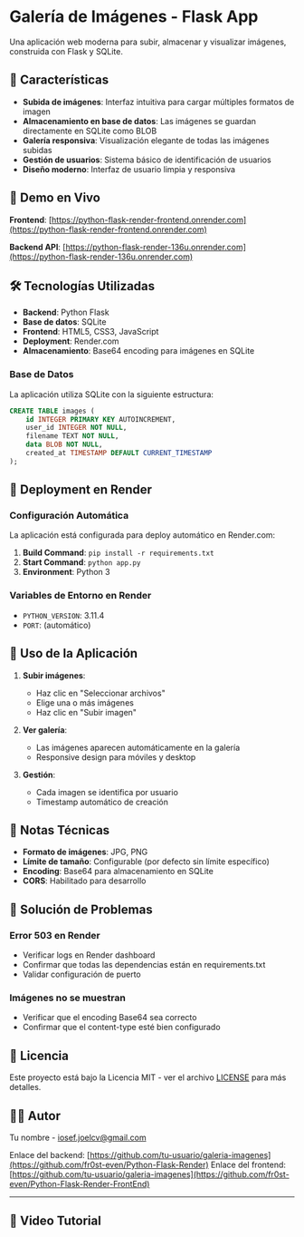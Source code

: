 # Galería de Imágenes - Flask App

Una aplicación web moderna para subir, almacenar y visualizar imágenes, construida con Flask y SQLite.

## 🌟 Características

- **Subida de imágenes**: Interfaz intuitiva para cargar múltiples formatos de imagen
- **Almacenamiento en base de datos**: Las imágenes se guardan directamente en SQLite como BLOB
- **Galería responsiva**: Visualización elegante de todas las imágenes subidas
- **Gestión de usuarios**: Sistema básico de identificación de usuarios
- **Diseño moderno**: Interfaz de usuario limpia y responsiva

## 🚀 Demo en Vivo

**Frontend**: [https://python-flask-render-frontend.onrender.com](https://python-flask-render-frontend.onrender.com)

**Backend API**: [https://python-flask-render-136u.onrender.com](https://python-flask-render-136u.onrender.com)

## 🛠️ Tecnologías Utilizadas

- **Backend**: Python Flask
- **Base de datos**: SQLite
- **Frontend**: HTML5, CSS3, JavaScript
- **Deployment**: Render.com
- **Almacenamiento**: Base64 encoding para imágenes en SQLite


### Base de Datos
La aplicación utiliza SQLite con la siguiente estructura:

```sql
CREATE TABLE images (
    id INTEGER PRIMARY KEY AUTOINCREMENT,
    user_id INTEGER NOT NULL,
    filename TEXT NOT NULL,
    data BLOB NOT NULL,
    created_at TIMESTAMP DEFAULT CURRENT_TIMESTAMP
);
```

## 🚀 Deployment en Render

### Configuración Automática
La aplicación está configurada para deploy automático en Render.com:

1. **Build Command**: `pip install -r requirements.txt`
2. **Start Command**: `python app.py`
3. **Environment**: Python 3

### Variables de Entorno en Render
- `PYTHON_VERSION`: 3.11.4
- `PORT`: (automático)

## 📱 Uso de la Aplicación

1. **Subir imágenes**: 
   - Haz clic en "Seleccionar archivos"
   - Elige una o más imágenes
   - Haz clic en "Subir imagen"

2. **Ver galería**: 
   - Las imágenes aparecen automáticamente en la galería
   - Responsive design para móviles y desktop

3. **Gestión**: 
   - Cada imagen se identifica por usuario
   - Timestamp automático de creación

## 📝 Notas Técnicas

- **Formato de imágenes**: JPG, PNG
- **Límite de tamaño**: Configurable (por defecto sin límite específico)
- **Encoding**: Base64 para almacenamiento en SQLite
- **CORS**: Habilitado para desarrollo

## 🐛 Solución de Problemas

### Error 503 en Render
- Verificar logs en Render dashboard
- Confirmar que todas las dependencias están en requirements.txt
- Validar configuración de puerto

### Imágenes no se muestran
- Verificar que el encoding Base64 sea correcto
- Confirmar que el content-type esté bien configurado

## 📄 Licencia

Este proyecto está bajo la Licencia MIT - ver el archivo [LICENSE](LICENSE) para más detalles.

## 👨‍💻 Autor

Tu nombre - [iosef.joelcv@gmail.com](iosef.joelcv@gmail.com)

Enlace del backend: [https://github.com/tu-usuario/galeria-imagenes](https://github.com/fr0st-even/Python-Flask-Render)
Enlace del frontend: [https://github.com/tu-usuario/galeria-imagenes](https://github.com/fr0st-even/Python-Flask-Render-FrontEnd)

---
## 🎥 Video Tutorial

